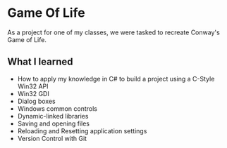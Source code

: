 # Game Of Life
As a project for one of my classes, we were tasked to recreate Conway's Game of Life.

## What I learned
- How to apply my knowledge in C# to build a project using a C-Style Win32 API
- Win32 GDI
- Dialog boxes
- Windows common controls
- Dynamic-linked libraries
- Saving and opening files
- Reloading and Resetting application settings
- Version Control with Git